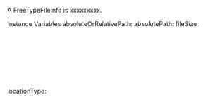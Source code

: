 A FreeTypeFileInfo is xxxxxxxxx.Instance Variables	absoluteOrRelativePath:		<Object>	absolutePath:		<Object>	fileSize:		<Object>	locationType:		<Object>	modificationTime:		<Object>absoluteOrRelativePath	- xxxxxabsolutePath	- xxxxxfileSize	- xxxxxlocationType	- xxxxxmodificationTime	- xxxxx